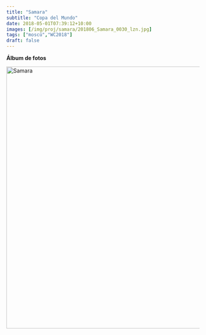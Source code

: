 ```yaml
---
title: "Samara"
subtitle: "Copa del Mundo"
date: 2018-05-01T07:39:12+10:00
images: [/img/proj/samara/201806_Samara_0030_lzn.jpg]
tags: ["moscú","WC2018"]
draft: false
---
```


**Álbum de fotos**

<a data-flickr-embed="true" data-header="true" data-footer="true"  href="https://www.flickr.com/photos/161428820@N02/albums/72157688370711233" title="Samara"><img src="https://farm8.staticflickr.com/7891/45692200995_88589e8252_o.jpg" width="1024" height="683" alt="Samara"></a><script async src="//embedr.flickr.com/assets/client-code.js" charset="utf-8"></script>